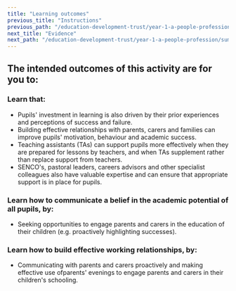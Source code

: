 ```yaml
---
title: "Learning outcomes"
previous_title: "Instructions"
previous_path: "/education-development-trust/year-1-a-people-profession/summer-week-1-ect-instructions"
next_title: "Evidence"
next_path: "/education-development-trust/year-1-a-people-profession/summer-week-1-ect-evidence"
---
```


## The intended outcomes of this activity are for you to:

### Learn that:

- Pupils' investment in learning is also driven by their prior experiences and perceptions of success and failure.
- Building effective relationships with parents, carers and families can improve pupils' motivation, behaviour and academic success.
- Teaching assistants (TAs) can support pupils more effectively when they are prepared for lessons by teachers, and when TAs supplement rather than replace support from teachers.
- SENCO's, pastoral leaders, careers advisors and other specialist colleagues also have valuable expertise and can ensure that appropriate support is in place for pupils.

### Learn how to communicate a belief in the academic potential of all pupils, by:

- Seeking opportunities to engage parents and carers in the education of their children (e.g. proactively highlighting successes).

### Learn how to build effective working relationships, by:

- Communicating with parents and carers proactively and making effective use ofparents' evenings to engage parents and carers in their children's schooling.
